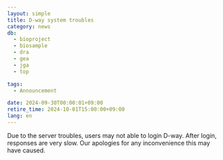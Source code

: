 ```yaml
---
layout: simple
title: D-way system troubles
category: news
db:
  - bioproject
  - biosample
  - dra
  - gea
  - jga
  - top

tags:
  - Announcement

date: 2024-09-30T00:00:01+09:00
retire_time: 2024-10-01T15:00:00+09:00
lang: en
---
```


Due to the server troubles, users may not able to login D-way. After login, responses are very slow. Our apologies for any inconvenience this may have caused.
